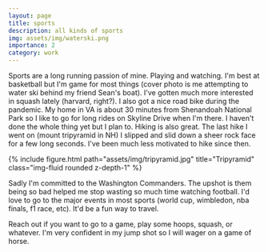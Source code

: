 ```yaml
---
layout: page
title: sports
description: all kinds of sports
img: assets/img/waterski.png
importance: 2
category: work
---
```


Sports are a long running passion of mine. Playing and watching. I'm best at basketball but I'm game for most things (cover photo is me attempting to water ski behind my friend Sean's boat). I've gotten much more interested in squash lately (harvard, right?). I also got a nice road bike during the pandemic. My home in VA is about 30 minutes from Shenandoah National Park so I like to go for long rides on Skyline Drive when I'm there. I haven't done the whole thing yet but I plan to. Hiking is also great. The last hike I went on (mount tripyramid in NH) I slipped and slid down a sheer rock face for a few long seconds. I've been much less motivated to hike since then.

{% include figure.html path="assets/img/tripyramid.jpg" title="Tripyramid" class="img-fluid rounded z-depth-1" %}

Sadly I'm committed to the Washington Commanders. The upshot is them being so bad helped me stop wasting so much time watching football. I'd love to go to the major events in most sports (world cup, wimbledon, nba finals, f1 race, etc). It'd be a fun way to travel.

Reach out if you want to go to a game, play some hoops, squash, or whatever. I'm very confident in my jump shot so I will wager on a game of horse.